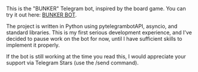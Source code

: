 ﻿This is the "BUNKER" Telegram bot, inspired by the board game. You can try it out here: [BUNKER BOT](https://t.me/bunker_bot_from_bebra).

The project is written in Python using pytelegrambotAPI, asyncio, and standard libraries. This is my first serious development experience, and I've decided to pause work on the bot for now, until I have sufficient skills to implement it properly.

If the bot is still working at the time you read this, I would appreciate your support via Telegram Stars (use the /send command).